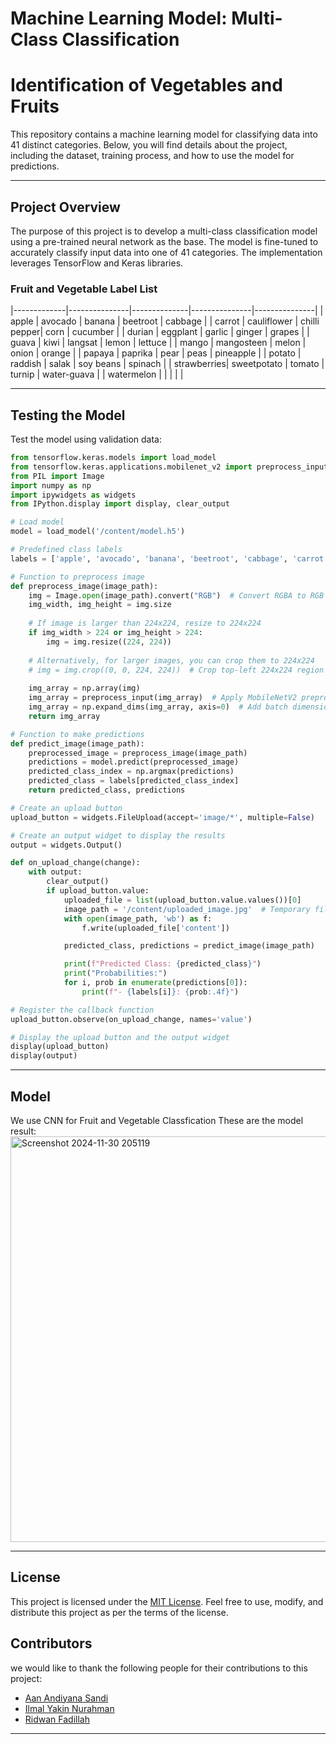 # Machine Learning Model: Multi-Class Classification
# Identification of Vegetables and Fruits

This repository contains a machine learning model for classifying data into 41 distinct categories. Below, you will find details about the project, including the dataset, training process, and how to use the model for predictions.

---

## Project Overview
The purpose of this project is to develop a multi-class classification model using a pre-trained neural network as the base. The model is fine-tuned to accurately classify input data into one of 41 categories. The implementation leverages TensorFlow and Keras libraries.

### Fruit and Vegetable Label List
|-------------|---------------|--------------|---------------|---------------|
| apple       | avocado       | banana       | beetroot      | cabbage       |
| carrot      | cauliflower   | chilli pepper| corn          | cucumber      |
| durian      | eggplant      | garlic       | ginger        | grapes        |
| guava       | kiwi          | langsat      | lemon         | lettuce       |
| mango       | mangosteen    | melon        | onion         | orange        |
| papaya      | paprika       | pear         | peas          | pineapple     |
| potato      | raddish       | salak        | soy beans     | spinach       |
| strawberries| sweetpotato   | tomato       | turnip        | water-guava   |
| watermelon  |               |              |               |               |

---

## Testing the Model

Test the model using validation data:

```python
from tensorflow.keras.models import load_model
from tensorflow.keras.applications.mobilenet_v2 import preprocess_input
from PIL import Image
import numpy as np
import ipywidgets as widgets
from IPython.display import display, clear_output

# Load model
model = load_model('/content/model.h5')

# Predefined class labels
labels = ['apple', 'avocado', 'banana', 'beetroot', 'cabbage', 'carrot', 'cauliflower', 'chilli pepper', 'corn', 'cucumber', 'durian', 'eggplant', 'garlic', 'ginger', 'grapes', 'guava', 'kiwi', 'langsat', 'lemon', 'lettuce', 'mango', 'mangosteen', 'melon', 'onion', 'orange', 'papaya', 'paprika', 'pear', 'peas', 'pineapple', 'potato', 'raddish', 'salak', 'soy beans', 'spinach', 'strawberies', 'sweetpotato', 'tomato', 'turnip', 'water-guava', 'watermelon']

# Function to preprocess image
def preprocess_image(image_path):
    img = Image.open(image_path).convert("RGB")  # Convert RGBA to RGB
    img_width, img_height = img.size
    
    # If image is larger than 224x224, resize to 224x224
    if img_width > 224 or img_height > 224:
        img = img.resize((224, 224))
    
    # Alternatively, for larger images, you can crop them to 224x224
    # img = img.crop((0, 0, 224, 224))  # Crop top-left 224x224 region
    
    img_array = np.array(img)
    img_array = preprocess_input(img_array)  # Apply MobileNetV2 preprocessing
    img_array = np.expand_dims(img_array, axis=0)  # Add batch dimension
    return img_array

# Function to make predictions
def predict_image(image_path):
    preprocessed_image = preprocess_image(image_path)
    predictions = model.predict(preprocessed_image)
    predicted_class_index = np.argmax(predictions)
    predicted_class = labels[predicted_class_index]
    return predicted_class, predictions

# Create an upload button
upload_button = widgets.FileUpload(accept='image/*', multiple=False)

# Create an output widget to display the results
output = widgets.Output()

def on_upload_change(change):
    with output:
        clear_output()
        if upload_button.value:
            uploaded_file = list(upload_button.value.values())[0]
            image_path = '/content/uploaded_image.jpg'  # Temporary file path
            with open(image_path, 'wb') as f:
                f.write(uploaded_file['content'])

            predicted_class, predictions = predict_image(image_path)

            print(f"Predicted Class: {predicted_class}")
            print("Probabilities:")
            for i, prob in enumerate(predictions[0]):
                print(f"- {labels[i]}: {prob:.4f}")

# Register the callback function
upload_button.observe(on_upload_change, names='value')

# Display the upload button and the output widget
display(upload_button)
display(output)


```

---

## Model
We use CNN for Fruit and Vegetable Classfication These are the model result:
<img width="649" alt="Screenshot 2024-11-30 205119" src="https://github.com/user-attachments/assets/d7dab1d8-349b-4e96-8b90-b5890dd6c763">

---

## License
This project is licensed under the [MIT License](LICENSE). Feel free to use, modify, and distribute this project as per the terms of the license.
## Contributors
we would like to thank the following people for their contributions to this project:

- [Aan Andiyana Sandi](https://github.com/aan-andiyanaS)
- [Ilmal Yakin Nurahman](https://github.com/ilmalyakinn)
- [Ridwan Fadillah](https://github.com/RidwanFadillah)

---

